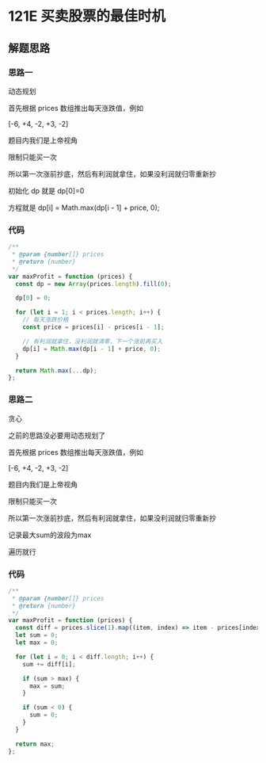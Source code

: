 # 121E 买卖股票的最佳时机

## 解题思路

### 思路一

动态规划

首先根据 prices 数组推出每天涨跌值，例如

[-6, +4, -2, +3, -2]

题目内我们是上帝视角

限制只能买一次

所以第一次涨前抄底，然后有利润就拿住，如果没利润就归零重新抄

初始化 dp 就是 dp[0]=0

方程就是 dp[i] = Math.max(dp[i - 1] + price, 0);

### 代码

```js
/**
 * @param {number[]} prices
 * @return {number}
 */
var maxProfit = function (prices) {
  const dp = new Array(prices.length).fill(0);

  dp[0] = 0;

  for (let i = 1; i < prices.length; i++) {
    // 每天涨跌价格
    const price = prices[i] - prices[i - 1];

    // 有利润就拿住，没利润就清零，下一个涨前再买入
    dp[i] = Math.max(dp[i - 1] + price, 0);
  }

  return Math.max(...dp);
};
```

### 思路二

贪心

之前的思路没必要用动态规划了

首先根据 prices 数组推出每天涨跌值，例如

[-6, +4, -2, +3, -2]

题目内我们是上帝视角

限制只能买一次

所以第一次涨前抄底，然后有利润就拿住，如果没利润就归零重新抄

记录最大sum的波段为max

遍历就行

### 代码

```js
/**
 * @param {number[]} prices
 * @return {number}
 */
var maxProfit = function (prices) {
  const diff = prices.slice(1).map((item, index) => item - prices[index]);
  let sum = 0;
  let max = 0;

  for (let i = 0; i < diff.length; i++) {
    sum += diff[i];

    if (sum > max) {
      max = sum;
    }

    if (sum < 0) {
      sum = 0;
    }
  }

  return max;
};
```
